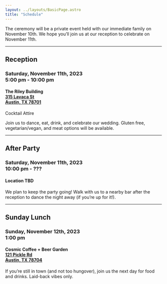 ```yaml
---
layout: ../layouts/BasicPage.astro
title: "Schedule"
---
```


The ceremony will be a private event held with our immediate family on November 10th. We hope you’ll join us at our reception to celebrate on November 11th.

---

## Reception

### Saturday, November 11th, 2023<br>5:00 pm - 10:00 pm

#### The Riley Building<br><a href="https://goo.gl/maps/pf13gqxaoBctdVkN6" target="_blank">315 Lavaca St<br>Austin, TX 78701</a>

Cocktail Attire

Join us to dance, eat, drink, and celebrate our wedding. Gluten free, vegetarian/vegan, and meat options will be available.

---

## After Party

### Saturday, November 11th, 2023<br>10:00 pm - ???

#### Location TBD

We plan to keep the party going! Walk with us to a nearby bar after the reception to dance the night away (if you’re up for it!).

---

## Sunday Lunch

### Sunday, November 12th, 2023<br>1:00 pm

#### Cosmic Coffee + Beer Garden<br><a href="https://goo.gl/maps/Vn2ZZGH7XPZzmXgh9" target="_blank">121 Pickle Rd<br>Austin, TX 78704</a>

If you’re still in town (and not too hungover), join us the next day for food and drinks. Laid-back vibes only.
